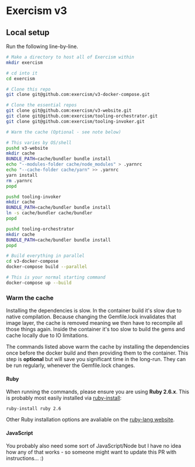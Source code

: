 # Exercism v3 

## Local setup

Run the following line-by-line. 

```bash
# Make a directory to host all of Exercism within
mkdir exercism

# cd into it
cd exercism

# Clone this repo
git clone git@github.com:exercism/v3-docker-compose.git

# Clone the essential repos
git clone git@github.com:exercism/v3-website.git
git clone git@github.com:exercism/tooling-orchestrator.git
git clone git@github.com:exercism/tooling-invoker.git

# Warm the cache (Optional - see note below)

# This varies by OS/shell
pushd v3-website
mkdir cache
BUNDLE_PATH=cache/bundler bundle install
echo "--modules-folder cache/node_modules" > .yarnrc
echo "--cache-folder cache/yarn" >> .yarnrc
yarn install
rm .yarnrc
popd

pushd tooling-invoker
mkdir cache
BUNDLE_PATH=cache/bundler bundle install
ln -s cache/bundler cache/bundler
popd

pushd tooling-orchestrator
mkdir cache
BUNDLE_PATH=cache/bundler bundle install
popd

# Build everything in parallel
cd v3-docker-compose
docker-compose build --parallel

# This is your normal starting command
docker-compose up --build
```

### Warm the cache

Installing the dependencies is slow. 
In the container build it's slow due to native compilation. 
Because changing the Gemfile.lock invalidates that image layer, the cache is removed meaning we then have to recompile all those things again.
Inside the container it's too slow to build the gems and cache locally due to IO limitations. 

The commands listed above warm the cache by installing the dependencies once before the docker build and then providing them to the container. 
This step is **optional** but will save you significant time in the long-run.
They can be run regularly, whenever the Gemfile.lock changes.

#### Ruby

When running the commands, please ensure you are using **Ruby 2.6.x**.
This is probably most easily installed via [ruby-install](https://github.com/postmodern/ruby-install):
```
ruby-install ruby 2.6
```

Other Ruby installation options are avaliable on the [ruby-lang website](https://www.ruby-lang.org/en/documentation/installation/).

#### JavaScript

You probably also need some sort of JavaScript/Node but I have no idea how any of that works - so someone might want to update this PR with instructions... :)
